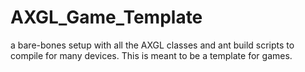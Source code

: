 AXGL_Game_Template
==================

a bare-bones setup with all the AXGL classes and ant build scripts to compile for many devices. This is meant to be a template for games.
